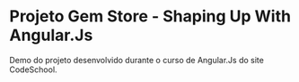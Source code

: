 # Projeto Gem Store - Shaping Up With Angular.Js 

Demo do projeto desenvolvido durante o curso de Angular.Js do site CodeSchool.

